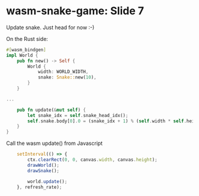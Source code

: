 # wasm-snake-game: Slide 7

Update snake. Just head for now :-)

On the Rust side:

```rust
#[wasm_bindgen]
impl World {
    pub fn new() -> Self {
        World { 
            width: WORLD_WIDTH,
            snake: Snake::new(10),
        }
    }

...

    pub fn update(&mut self) {
        let snake_idx = self.snake_head_idx();
        self.snake.body[0].0 = (snake_idx + 1) % (self.width * self.height);
    }
}

```

Call the wasm update() from Javascript
```js
    setInterval(() => {
        ctx.clearRect(0, 0, canvas.width, canvas.height);
        drawWorld();
        drawSnake();

        world.update();
    }, refresh_rate);
```

